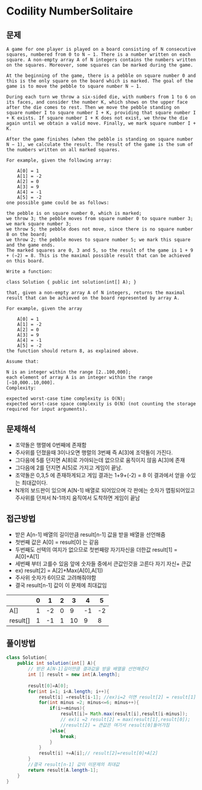 # Codility NumberSolitaire

## 문제 
~~~
A game for one player is played on a board consisting of N consecutive squares, numbered from 0 to N − 1. There is a number written on each square. A non-empty array A of N integers contains the numbers written on the squares. Moreover, some squares can be marked during the game.

At the beginning of the game, there is a pebble on square number 0 and this is the only square on the board which is marked. The goal of the game is to move the pebble to square number N − 1.

During each turn we throw a six-sided die, with numbers from 1 to 6 on its faces, and consider the number K, which shows on the upper face after the die comes to rest. Then we move the pebble standing on square number I to square number I + K, providing that square number I + K exists. If square number I + K does not exist, we throw the die again until we obtain a valid move. Finally, we mark square number I + K.

After the game finishes (when the pebble is standing on square number N − 1), we calculate the result. The result of the game is the sum of the numbers written on all marked squares.

For example, given the following array:

    A[0] = 1
    A[1] = -2
    A[2] = 0
    A[3] = 9
    A[4] = -1
    A[5] = -2
one possible game could be as follows:

the pebble is on square number 0, which is marked;
we throw 3; the pebble moves from square number 0 to square number 3; we mark square number 3;
we throw 5; the pebble does not move, since there is no square number 8 on the board;
we throw 2; the pebble moves to square number 5; we mark this square and the game ends.
The marked squares are 0, 3 and 5, so the result of the game is 1 + 9 + (−2) = 8. This is the maximal possible result that can be achieved on this board.

Write a function:

class Solution { public int solution(int[] A); }

that, given a non-empty array A of N integers, returns the maximal result that can be achieved on the board represented by array A.

For example, given the array

    A[0] = 1
    A[1] = -2
    A[2] = 0
    A[3] = 9
    A[4] = -1
    A[5] = -2
the function should return 8, as explained above.

Assume that:

N is an integer within the range [2..100,000];
each element of array A is an integer within the range [−10,000..10,000].
Complexity:

expected worst-case time complexity is O(N);
expected worst-case space complexity is O(N) (not counting the storage required for input arguments).
~~~

## 문제해석
- 조약돌은 행렬에 0번째에 존재함
- 주사위를 던졌을때 3이나오면 행렬의 3번째 즉 A[3]에 조약돌이 가진다.
- 그다음에 5를 던지면 A[8]로 가야되는데 없으므로 움직이지 않음 A[3]에 존재
- 그다음에 2를 던지면 A[5]로 가지고 게임이 끝남.
- 조약돌은 0,3,5 에 존재하게되고 게임 결과는 1+9+(-2) = 8 이 결과에서 얻을 수있는 최대값이다.
- N개의 보드판이 있으며 A[N-1] 배열로 되어있으며 각 판에는 숫자가 맵핑되어있고 주사위를 던져서 N-1까지 움직여서 도착하면 게임이 끝남

## 접근방법
- 받은 A[n-1] 배열의 길이만큼 result[n-1] 값을 받을 배열을 선언해줌
- 첫번째 값은 A[0] = result[0] 는 같음
- 두번째도 선택의 여지가 없으므로 첫번째랑 자기자신을 더한값 result[1] = A[0]+A[1]
- 세번째 부터 고를수 있음 앞에 숫자들 중에서 큰값인것을 고른다 자기 자신+ 큰값
-  ex) result[2] = A[2]+Max(A[0],A[1])
-  주사위 숫자가 6이므로 고려해줘야함
-  결국 result[n-1] 값이 이 문제에 최대값임 

|   |  0 | 1  | 2  | 3  |  4 |  5 |
|---|---|---|---|---|---|---|
| A[]| 1 |-2 | 0|9|-1 |-2|
|result[]| 1 | -1|1| 10 | 9|8|


## 풀이방법

~~~java
class Solution{
    public int solution(int[] A){
        // 받은 A[N-1]길이만큼 결과값을 받을 배열을 선언해준다
        int [] result = new int[A.length];
        
        result[0]=A[0];
        for(int i=1; i<A.length; i++){
            result[i] =result[i-1]; //ex)i=2 이면 result[2] = result[1]
            for(int minus =2; minus<=6; minus++){
                if(i>=minus){  
                    result[i]= Math.max(result[i],result[i-minus]);
                    // ex)i =2 result[2] = max(result[1],result[0]);
                    //result[2] = 큰값은 여기서 result[0]들어가짐
                }else{
                    break;
                }
            }
            result[i] +=A[i];// result[2]=result[0]+A[2]
        }
        //결국 result[n-1] 값이 이문제의 최대값
        return result[A.length-1];
    }
}


~~~